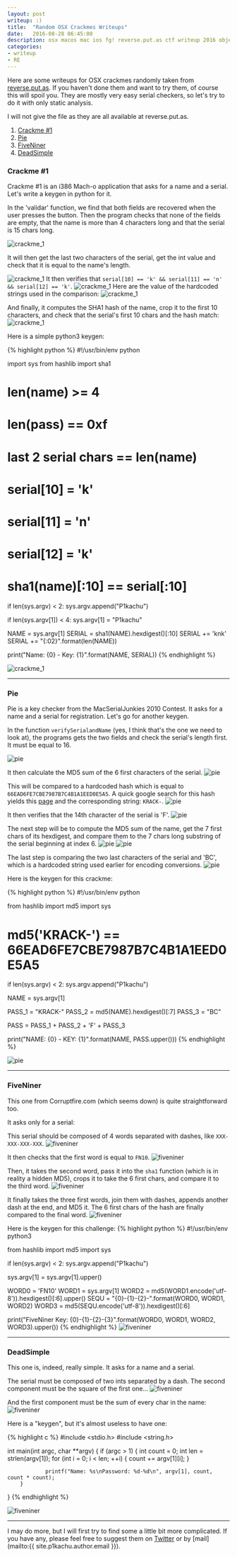 ```yaml
---
layout: post
writeup: :)
title:  "Random OSX Crackmes Writeups"
date:   2016-08-28 06:45:00
description: osx macos mac ios fg! reverse.put.as ctf writeup 2016 objective-c
categories:
- writeup
- RE
---
```


Here are some writeups for OSX crackmes randomly taken from [reverse.put.as](http://reverse.put.as/crackmes).
If you haven't done them and want to try them, of course this will spoil you.
They are mostly very easy serial checkers, so let's try to do it with only
static analysis.

I will not give the file as they are all available at reverse.put.as.

1. [Crackme #1](#crackme-1)
2. [Pie](#pie)
3. [FiveNiner](#fiveniner)
4. [DeadSimple](#deadsimple)

### Crackme #1

Crackme #1 is an i386 Mach-o application that asks for a name and a serial.
Let's write a keygen in python for it.

In the 'validar' function, we find that both fields are recovered when the user
presses the button. Then the program checks that none of the fields are empty,
that the name is more than 4 characters long and that the serial is 15 chars
long.

![crackme_1](/assets/content/osx/osx_crackme1_1.png)

It will then get the last two characters of the serial, get the int value and
check that it is equal to the name's length.

![crackme_1](/assets/content/osx/osx_crackme1_2.png)
It then verifies that `serial[10] == 'k' && serial[11] == 'n' && serial[12] == 'k'`.
![crackme_1](/assets/content/osx/osx_crackme1_3.png)
Here are the value of the hardcoded strings used in the comparison:
![crackme_1](/assets/content/osx/osx_crackme1_4.png)

And finally, it computes the SHA1 hash of the name, crop it to the first 10
characters, and check that the serial's first 10 chars and the hash match:
![crackme_1](/assets/content/osx/osx_crackme1_5.png)

Here is a simple python3 keygen:

{% highlight python %}
#!/usr/bin/env python

import sys
from hashlib import sha1

# len(name) >= 4
# len(pass) == 0xf
# last 2 serial chars == len(name)
# serial[10] = 'k'
# serial[11] = 'n'
# serial[12] = 'k'
# sha1(name)[:10] == serial[:10]

if len(sys.argv) < 2:
    sys.argv.append("P1kachu")

if len(sys.argv[1]) < 4:
    sys.argv[1] = "P1kachu"

NAME = sys.argv[1]
SERIAL = sha1(NAME).hexdigest()[:10]
SERIAL += 'knk'
SERIAL += "{:02}".format(len(NAME))

print("Name: {0} - Key: {1}".format(NAME, SERIAL))
{% endhighlight %}

![crackme_1](/assets/content/osx/osx_crackme1_6.png)

******************************************************************************

### Pie

Pie is a key checker from the MacSerialJunkies 2010 Contest. It asks for a
name and a serial for registration. Let's go for another keygen.

In the function `verifySerialandName` (yes, I think that's the one we
need to look at), the programs gets the two fields and check the serial's length
first. It must be equal to 16.

![pie](/assets/content/osx/osx_pie_1.png)

It then calculate the MD5 sum of the 6 first characters of the serial.
![pie](/assets/content/osx/osx_pie_2.png)

This will be compared to a hardcoded hash which is equal to
`66EAD6FE7CBE7987B7C4B1A1EED0E5A5`. A quick google search for this hash yields
this [page](http://hash-killer.com/dict/6/6/e/a) and the corresponding string:
`KRACK-`.
![pie](/assets/content/osx/osx_pie_3.png)

It then verifies that the 14th character of the serial is 'F'.
![pie](/assets/content/osx/osx_pie_4.png)

The next step will be to compute the MD5 sum of the name, get the 7 first chars
of its hexdigest, and compare them to the 7 chars long substring of the serial
beginning at index 6.
![pie](/assets/content/osx/osx_pie_5.png)
![pie](/assets/content/osx/osx_pie_6.png)

The last step is comparing the two last characters of the serial and 'BC', which
is a hardcoded string used earlier for encoding conversions.
![pie](/assets/content/osx/osx_pie_7.png)

Here is the keygen for this crackme:

{% highlight python %}
#!/usr/bin/env python

from hashlib import md5
import sys

# md5('KRACK-') == 66EAD6FE7CBE7987B7C4B1A1EED0E5A5

if len(sys.argv) < 2:
        sys.argv.append("P1kachu")

NAME = sys.argv[1]

PASS_1 = "KRACK-"
PASS_2 = md5(NAME).hexdigest()[:7]
PASS_3 = "BC"

PASS = PASS_1 + PASS_2 + 'F' + PASS_3

print("NAME: {0} - KEY: {1}".format(NAME, PASS.upper()))
{% endhighlight %}

![pie](/assets/content/osx/osx_pie_8.png)

******************************************************************************

### FiveNiner

This one from Corruptfire.com (which seems down) is quite straightforward too.

It asks only for a serial:

This serial should be composed of 4 words separated with dashes, like
`XXX-XXX-XXX-XXX`.
![fiveniner](/assets/content/osx/osx_fiveniner_1.png)

It then checks that the first word is equal to `FN10`.
![fiveniner](/assets/content/osx/osx_fiveniner_2.png)

Then, it takes the second word, pass it into the `sha1` function (which is in
reality a hidden MD5), crops it to take the 6 first chars, and compare it to the
third word.
![fiveniner](/assets/content/osx/osx_fiveniner_3.png)

It finally takes the three first words, join them with dashes, appends another
dash at the end, and MD5 it. The 6 first chars of the hash are finally compared
to the final word.
![fiveniner](/assets/content/osx/osx_fiveniner_4.png)

Here is the keygen for this challenge:
{% highlight python %}
#!/usr/bin/env python3

from hashlib import md5
import sys

if len(sys.argv) < 2:
    sys.argv.append("P1kachu")

sys.argv[1] = sys.argv[1].upper()

WORD0 = 'FN10'
WORD1 = sys.argv[1]
WORD2 = md5(WORD1.encode('utf-8')).hexdigest()[:6].upper()
SEQU = "{0}-{1}-{2}-".format(WORD0, WORD1, WORD2)
WORD3 = md5(SEQU.encode('utf-8')).hexdigest()[:6]

print("FiveNiner Key: {0}-{1}-{2}-{3}".format(WORD0, WORD1, WORD2, WORD3).upper())
{% endhighlight %}
![fiveniner](/assets/content/osx/osx_fiveniner_5.png)

******************************************************************************

### DeadSimple

This one is, indeed, really simple. It asks for a name and a serial.

The serial must be composed of two ints separated by a dash.
The second component must be the square of the first one...
![fiveniner](/assets/content/osx/osx_deadsimple_1.png)

And the first component must be the sum of every char in the name:
![fiveniner](/assets/content/osx/osx_deadsimple_2.png)

Here is a "keygen", but it's almost useless to have one:

{% highlight c %}
#include <stdio.h>
#include <string.h>

int main(int argc, char **argv) {
        if (argc > 1) {
                int count = 0;
                int len = strlen(argv[1]);
                for (int i = 0; i < len; ++i) {
                        count += argv[1][i];
                }

                printf("Name: %s\nPassword: %d-%d\n", argv[1], count, count * count);
        }

}
{% endhighlight %}

![fiveniner](/assets/content/osx/osx_deadsimple_3.png)

******************************************************************************

I may do more, but I will first try to find some a little bit more complicated.
If you have any, please feel free to suggest them on
[Twitter](https://twitter.com/0xP1kachu) or by [mail](mailto:{{ site.p1kachu.author.email }}).


